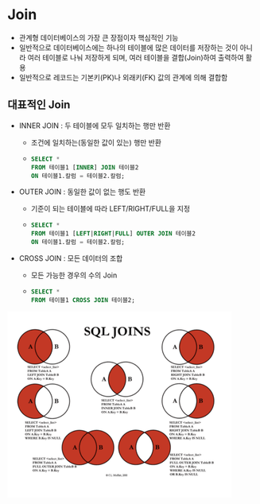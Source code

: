 # Join



- 관계형 데이터베이스의 가장 큰 장점이자 핵심적인 기능
- 일반적으로 데이터베이스에는 하나의 테이블에 많은 데이터를 저장하는 것이 아니라 여러 테이블로 나눠 저장하게 되며, 여러 테이블을 결합(Join)하여 출력하여 활용
- 일반적으로 레코드는 기본키(PK)나 외래키(FK) 값의 관계에 의해 결합함





## 대표적인 Join

- INNER JOIN : 두 테이블에 모두 일치하는 행만 반환

  - 조건에 일치하는(동일한 값이 있는) 행만 반환

  - ```sql
    SELECT *
    FROM 테이블1 [INNER] JOIN 테이블2
    ON 테이블1.칼럼 = 테이블2.칼럼;
    ```

- OUTER JOIN : 동일한 값이 없는 행도 반환

  - 기준이 되는 테이블에 따라 LEFT/RIGHT/FULL을 지정

  - ```sql
    SELECT *
    FROM 테이블1 [LEFT|RIGHT|FULL] OUTER JOIN 테이블2
    ON 테이블1.칼럼 = 테이블2.칼럼;
    ```

- CROSS JOIN : 모든 데이터의 조합

  - 모든 가능한 경우의 수의 Join

  - ```sql
    SELECT *
    FROM 테이블1 CROSS JOIN 테이블2;
    ```

![Join](Database5.assets/Join.PNG)

